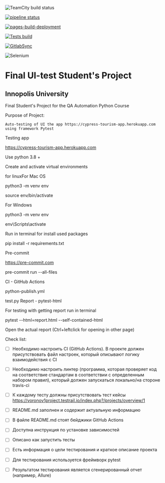 ![TeamCity build status](http://188.120.227.87:8111/app/rest/builds/buildType:id:FinalProject_Build/statusIcon.svg)


[![pipeline status](https://gitlab.com/vor.arkadiy/final_project/badges/main/pipeline.svg)](https://gitlab.com/vor.arkadiy/final_project/-/commits/main) 


[![pages-build-deployment](https://github.com/ArkadiyVoronov/Final-project/actions/workflows/pages/pages-build-deployment/badge.svg)](https://github.com/ArkadiyVoronov/Final-project/actions/workflows/pages/pages-build-deployment)


[![Tests build](https://github.com/ArkadiyVoronov/Final-project/actions/workflows/workflow_pytest.yml/badge.svg)](https://github.com/ArkadiyVoronov/Final-project/actions/workflows/workflow_pytest.yml)


[![GitlabSync](https://github.com/ArkadiyVoronov/Final-project/actions/workflows/workflow_gitlabsync.yml/badge.svg)](https://github.com/ArkadiyVoronov/Final-project/actions/workflows/workflow_gitlabsync.yml)

![Selenium](https://img.shields.io/badge/-selenium-%43B02A?style=for-the-badge&logo=selenium&logoColor=white)



# Final UI-test Student's Project

## Innopolis University

Final Student's Project for the QA Automation Python Course

Purpose of Project:

    Auto-testing of UI the app https://cypress-tourism-app.herokuapp.com using framework Pytest

Testing app

https://cypress-tourism-app.herokuapp.com

Use python 3.8 +

Create and activate virtual environments

for linuxFor Mac OS

python3 -m venv env

source env/bin/activate

For Windows

python3 -m venv env

env\Scripts\activate

Run in terminal for install used packages

pip install -r requirements.txt

Pre-commit

https://pre-commit.com

pre-commit run --all-files

CI - GitHub Actions

python-publish.yml

test.py
Report - pytest-html

For testing with getting report run in terminal

pytest --html=report.html --self-contained-html

Open the actual report (Ctrl+leftclick for opening in other page)






Check list:
 + [ ] Необходимо настроить CI (GitHub Actions). В проекте должен присутствовать файл настроек, который описывают логику взаимодействия с CI

 + [ ] Необходимо настроить линтер (программа, которая проверяет код на соответствие стандартам в соответствии с определенным набором правил), который должен запускаться локально/на стороне travis-ci

 + [ ] К каждому тесту должны присутствовать тест кейсы 
 https://voronov1project.testrail.io/index.php?/projects/overview/1
            
 + [ ] README.md заполнен и содержит актуальную информацию

 + [ ] В файле README.md стоят бейджики GitHub Actions

 + [ ] Доступна инструкция по установке зависимостей

 + [ ] Описано как запустить тесты

 + [ ] Есть информация о цели тестирования и краткое описание проекта

 + [ ] Для тестирования используется фреймворк pytest 

 + [ ] Результатом тестирования является сгенерированный отчет (например, Allure)

